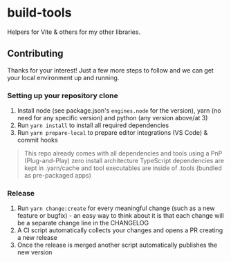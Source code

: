 # build-tools

Helpers for Vite & others for my other libraries.

## Contributing

Thanks for your interest! Just a few more steps to follow and we can get your local environment up and running.

### Setting up your repository clone

1. Install node (see package.json's `engines.node` for the version), yarn (no need for any specific version) and python (any version above/at 3)
2. Run `yarn install` to install all required dependencies
3. Run `yarn prepare-local` to prepare editor integrations (VS Code) & commit hooks

> This repo already comes with all dependencies and tools using a PnP (Plug-and-Play) zero install architecture
> TypeScript dependencies are kept in .yarn/cache and tool executables are inside of .tools (bundled as pre-packaged apps)

### Release

1. Run `yarn change:create` for every meaningful change (such as a new feature or bugfix) - an easy way to think about it is that each change will be a separate change line in the CHANGELOG
2. A CI script automatically collects your changes and opens a PR creating a new release
3. Once the release is merged another script automatically publishes the new version
